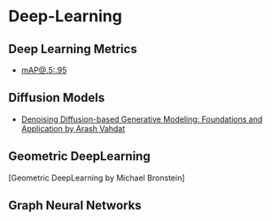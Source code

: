 # Deep-Learning

## Deep Learning Metrics
* [mAP@.5:.95]()


## Diffusion Models
* [Denoising Diffusion-based Generative Modeling: Foundations and Application by Arash Vahdat]()

## Geometric DeepLearning
[Geometric DeepLearning by Michael Bronstein]

## Graph Neural Networks